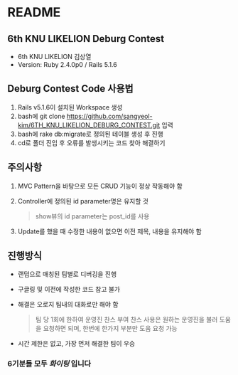 # README

## 6th KNU LIKELION Deburg Contest
* 6th KNU LIKELION 김상열
* Version: Ruby 2.4.0p0 / Rails 5.1.6


## Deburg Contest Code 사용법
1. Rails v5.1.6이 설치된 Workspace 생성
2. bash에 git clone https://github.com/sangyeol-kim/6TH_KNU_LIKELION_DEBURG_CONTEST.git 입력
3. bash에 rake db:migrate로 정의된 테이블 생성 후 진행
4. cd로 폴더 진입 후 오류를 발생시키는 코드 찾아 해결하기

## 주의사항
1. MVC Pattern을 바탕으로 모든 CRUD 기능이 정상 작동해야 함
2. Controller에 정의된 id parameter명은 유지할 것

    > show뷰의 id parameter는 post_id를 사용

3. Update를 했을 때 수정한 내용이 없으면 이전 제목, 내용을 유지해야 함

## 진행방식
* 랜덤으로 매칭된 팀별로 디버깅을 진행
* 구글링 및 이전에 작성한 코드 참고 불가
* 해결은 오로지 팀내의 대화로만 해야 함

    > 팀 당 1회에 한하여 운영진 찬스 부여
      찬스 사용은 원하는 운영진을 불러 도움을 요청하면 되며, 한번에 한가지 부분만 도움 요청 가능


* 시간 제한은 없고, 가장 먼저 해결한 팀이 우승


### **6기분들 모두 *화이팅* 입니다**
